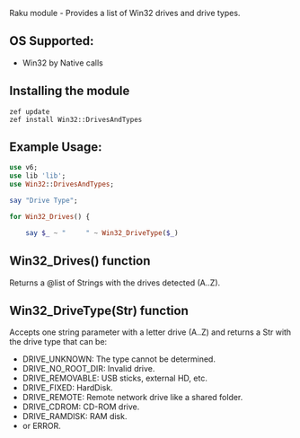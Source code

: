 Raku module - Provides a list of Win32 drives and drive types.

## OS Supported: ##
* Win32 by Native calls

## Installing the module ##

    zef update
    zef install Win32::DrivesAndTypes

## Example Usage: ##

```raku 
use v6;
use lib 'lib';
use Win32::DrivesAndTypes;    

say "Drive Type";

for Win32_Drives() { 

	say $_ ~ "     " ~ Win32_DriveType($_) 
```

## Win32_Drives() function ##

Returns a @list of Strings with the drives detected (A..Z).

## Win32_DriveType(Str) function ##

Accepts one string parameter with a letter drive (A..Z) and returns a Str with the drive type that can be:

* DRIVE_UNKNOWN: The type cannot be determined.
* DRIVE_NO_ROOT_DIR: Invalid drive.
* DRIVE_REMOVABLE: USB sticks, external HD, etc.
* DRIVE_FIXED: HardDisk.
* DRIVE_REMOTE: Remote network drive like a shared folder.
* DRIVE_CDROM: CD-ROM drive.
* DRIVE_RAMDISK: RAM disk.
* or ERROR.
